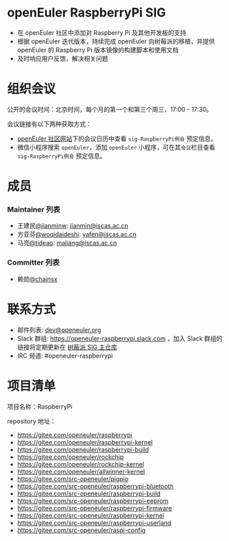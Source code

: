 # openEuler RaspberryPi SIG

- 在 openEuler 社区中添加对 Raspberry Pi 及其他开发板的支持
- 根据 openEuler 迭代版本，持续完成 openEuler 向树莓派的移植，并提供 openEuler 的 Raspberry Pi 版本镜像的构建脚本和使用文档
- 及时响应用户反馈，解决相关问题

# 组织会议

公开的会议时间：北京时间，每个月的第一个和第三个周三，17:00 - 17:30。

会议链接有以下两种获取方式：
- [openEuler 社区网站](https://openeuler.org/)下的会议日历中查看 `sig-RaspberryPi例会` 预定信息。
- 微信小程序搜索 `openEuler`，添加 `openEuler` 小程序，可在其`会议`栏目查看 `sig-RaspberryPi例会` 预定信息。

# 成员

### Maintainer 列表

- 王建民[@jianminw](https://gitee.com/jianminw): jianmin@iscas.ac.cn
- 方亚芬[@woqidaideshi](https://gitee.com/woqidaideshi): yafen@iscas.ac.cn
- 马亮[@tideao](https://gitee.com/tideao): maliang@iscas.ac.cn

### Committer 列表

- 赖勋[@chainsx](https://gitee.com/chainsx)

# 联系方式

- 邮件列表: dev@openeuler.org
- Slack 群组: https://openeuler-raspberrypi.slack.com ，加入 Slack 群组的链接将定期更新在 [树莓派 SIG 主仓库](https://gitee.com/openeuler/raspberrypi)
- IRC 频道: #openeuler-raspberrypi

# 项目清单

项目名称：RaspberryPi

repository 地址：

- https://gitee.com/openeuler/raspberrypi
- https://gitee.com/openeuler/raspberrypi-kernel
- https://gitee.com/openeuler/raspberrypi-build
- https://gitee.com/openeuler/rockchip
- https://gitee.com/openeuler/rockchip-kernel
- https://gitee.com/openeuler/allwinner-kernel
- https://gitee.com/src-openeuler/pigpio
- https://gitee.com/src-openeuler/raspberrypi-bluetooth
- https://gitee.com/src-openeuler/raspberrypi-build
- https://gitee.com/src-openeuler/raspberrypi-eeprom
- https://gitee.com/src-openeuler/raspberrypi-firmware
- https://gitee.com/src-openeuler/raspberrypi-kernel
- https://gitee.com/src-openeuler/raspberrypi-userland
- https://gitee.com/src-openeuler/raspi-config
